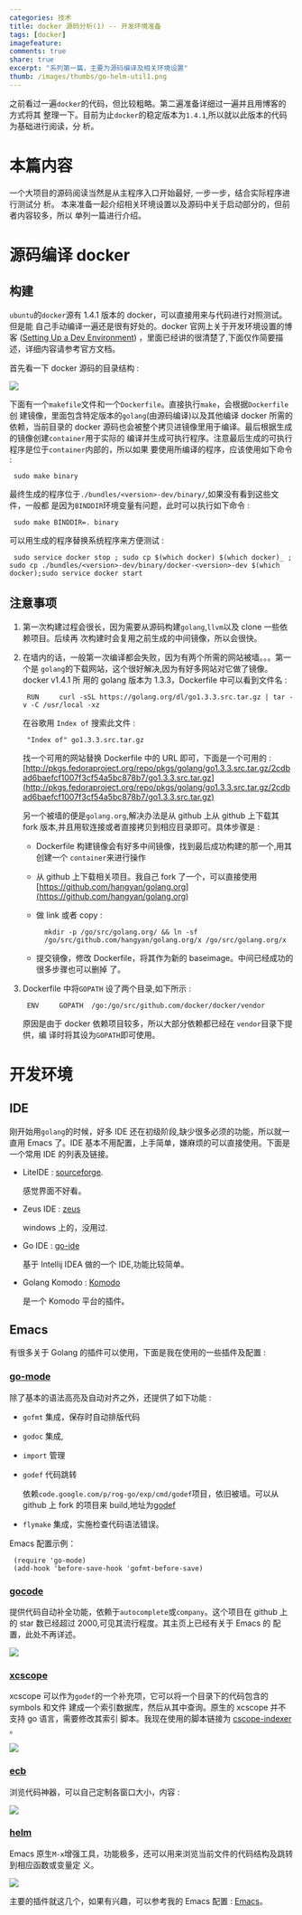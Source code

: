 ```yaml
---
categories: 技术
title: docker 源码分析(1) -- 开发环境准备
tags: [docker]
imagefeature:
comments: true
share: true
excerpt: "系列第一篇，主要为源码编译及相关环境设置"
thumb: /images/thumbs/go-helm-util1.png
---
```



之前看过一遍`docker`的代码，但比较粗略。第二遍准备详细过一遍并且用博客的方式将其
整理一下。目前为止`docker`的稳定版本为`1.4.1`,所以就以此版本的代码为基础进行阅读，分
析。
<!--more-->

# 本篇内容
一个大项目的源码阅读当然是从主程序入口开始最好, 一步一步，结合实际程序进行测试分
析。 本来准备一起介绍相关环境设置以及源码中关于启动部分的，但前者内容较多，所以
单列一篇进行介绍。


# 源码编译 docker

## 构建

`ubuntu`的`docker`源有 1.4.1 版本的 docker，可以直接用来与代码进行对照测试。但是能
自己手动编译一遍还是很有好处的。docker 官网上关于开发环境设置的博客
([Setting Up a Dev Environment](https://docs.docker.com/contributing/devenvironment/))
，里面已经讲的很清楚了,下面仅作简要描述，详细内容请参考官方文档。

首先看一下 docker 源码的目录结构 :

![ ][1]

下面有一个`makefile`文件和一个`Dockerfile`。直接执行`make`，会根据`Dockerfile`创
建镜像，里面包含特定版本的`golang`(由源码编译)以及其他编译 docker 所需的依赖，当前目录的 docker
源码也会被整个拷贝进镜像里用于编译。最后根据生成的镜像创建`container`用于实际的
编译并生成可执行程序。注意最后生成的可执行程序是位于`container`内部的，所以如果
要使用所编译的程序，应该使用如下命令 :

	 sudo make binary

最终生成的程序位于`./bundles/<version>-dev/binary/`,如果没有看到这些文件，一般都
是因为`BINDDIR`环境变量有问题，此时可以执行如下命令 :

	 sudo make BINDDIR=. binary

可以用生成的程序替换系统程序来方便测试 :

	 sudo service docker stop ; sudo cp $(which docker) $(which docker)_ ; sudo cp ./bundles/<version>-dev/binary/docker-<version>-dev $(which docker);sudo service docker start


## 注意事项

1. 第一次构建过程会很长，因为需要从源码构建`golang`,`llvm`以及 clone 一些依赖项目。后续再
   次构建时会复用之前生成的中间镜像，所以会很快。
   
2. 在墙内的话，一般第一次编译都会失败，因为有两个所需的网站被墙。。。第一个是
   `golang`的下载网站，这个很好解决,因为有好多网站对它做了镜像。docker v1.4.1 所
   用的 golang 版本为 1.3.3，Dockerfile 中可以看到文件名 :

		RUN     curl -sSL https://golang.org/dl/go1.3.3.src.tar.gz | tar -v -C /usr/local -xz

	在谷歌用 `Index of` 搜索此文件 :

		"Index of" go1.3.3.src.tar.gz

	找一个可用的网站替换 Dockerfile 中的 URL 即可，下面是一个可用的 :
[http://pkgs.fedoraproject.org/repo/pkgs/golang/go1.3.3.src.tar.gz/2cdbad6baefcf1007f3cf54a5bc878b7/go1.3.3.src.tar.gz](http://pkgs.fedoraproject.org/repo/pkgs/golang/go1.3.3.src.tar.gz/2cdbad6baefcf1007f3cf54a5bc878b7/go1.3.3.src.tar.gz)


	另一个被墙的便是`golang.org`,解决办法是从 github 上从 github 上下载其 fork 版本,并且用软连接或者直接拷贝到相应目录即可。具体步骤是 :
	
	- Dockerfile 构建镜像会有好多中间镜像，找到最后成功构建的那一个,用其创建一个
      `container`来进行操作

	- 从 github 上下载相关项目。我自己 fork 了一个，可以直接使用 [https://github.com/hangyan/golang.org](https://github.com/hangyan/golang.org) 

	- 做 link 或者 copy :

			mkdir -p /go/src/golang.org/ && ln -sf
            /go/src/github.com/hangyan/golang.org/x /go/src/golang.org/x

	- 提交镜像，修改 Dockerfile，将其作为新的 baseimage。中间已经成功的很多步骤也可以删掉
      了。

3. Dockerfile 中将`GOPATH` 设了两个目录,如下所示 :

		ENV     GOPATH  /go:/go/src/github.com/docker/docker/vendor
	
	原因是由于 docker 依赖项目较多，所以大部分依赖都已经在 `vendor`目录下提供，编
    译时将其设为`GOPATH`即可使用。



# 开发环境


## IDE


刚开始用`golang`的时候，好多 IDE 还在初级阶段,缺少很多必须的功能，所以就一直用
Emacs 了。IDE 基本不用配置，上手简单，嫌麻烦的可以直接使用。下面是一个常用 IDE 的列表及链接。


- LiteIDE : [sourceforge](http://sourceforge.net/projects/liteide/files/).

	感觉界面不好看。
	
- Zeus IDE : [zeus](http://www.zeusedit.com/download.html)

	windows 上的，没用过.

- Go IDE : [go-ide](http://go-ide.com/2011/08/09/goide_release_1_0_darwin.html)

	基于 Intellij IDEA 做的一个 IDE,功能比较简单。

- Golang Komodo : [Komodo](http://komodoide.com/resources/languages/komodo--golang/)

	是一个 Komodo 平台的插件。


## Emacs

有很多关于 Golang 的插件可以使用，下面是我在使用的一些插件及配置 :


### [go-mode](https://github.com/dominikh/go-mode.el)

除了基本的语法高亮及自动对齐之外，还提供了如下功能 :

- `gofmt` 集成，保存时自动排版代码

- `godoc` 集成,

- `import` 管理

- `godef` 代码跳转


	依赖`code.google.com/p/rog-go/exp/cmd/godef`项目，依旧被墙。可以从 github 上
    fork 的项目来 build,地址为[godef](https://github.com/hangyan/godef)

- `flymake` 集成，实施检查代码语法错误。


Emacs 配置示例：

	 (require 'go-mode)
	 (add-hook 'before-save-hook 'gofmt-before-save)



### [gocode](https://github.com/nsf/gocode)

提供代码自动补全功能，依赖于`autocomplete`或`company`。这个项目在 github 上的 star 数已经超过 2000,可见其流行程度。其主页上已经有关于 Emacs 的
配置，此处不再详述。

![ ][2]

### [xcscope](https://github.com/dkogan/xcscope.el)

xcscope 可以作为`godef`的一个补充项，它可以将一个目录下的代码包含的 symbols 和文件
建成一个索引数据库，然后从其中查询。原生的 xcscope 并不支持 go 语言，需要修改其索引
脚本。我现在使用的脚本链接为
[cscope-indexer](https://github.com/hangyan/Emacs/blob/master/bin/cscope-indexer)
。

![ ][5]

### [ecb](http://ecb.sourceforge.net/)

浏览代码神器，可以自己定制各窗口大小，内容 :

![ ][3]


### [helm](https://github.com/emacs-helm/helm)

Emacs 原生`M-x`增强工具，功能极多，还可以用来浏览当前文件的代码结构及跳转到相应函数或变量定
义。

![ ][4]

主要的插件就这几个，如果有兴趣，可以参考我的 Emacs 配置 :
[Emacs](https://github.com/hangyan/Emacs)。




[1]: http://hangyan.github.io/images/posts/docker/source-1/docker-root-dir.png "DockerDir"
[2]: http://hangyan.github.io/images/posts/docker/source-1/company-go.png "CompanyGo"
[3]: http://hangyan.github.io/images/posts/docker/source-1/ecb.png "ECB"
[4]: http://hangyan.github.io/images/posts/docker/source-1/helm.png "HELM"
[5]: http://hangyan.github.io/images/posts/docker/source-1/xcscope.png "Xcscope"


